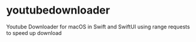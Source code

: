 # youtubedownloader
Youtube Downloader for macOS in Swift and SwiftUI using range requests to speed up download
